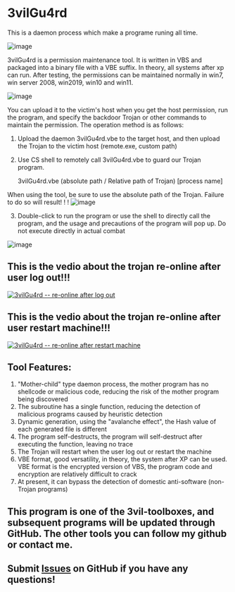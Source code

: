 # 3vilGu4rd
This is a daemon process which make a programe runing all time.

![image](https://github.com/PDWR/3vilGu4rd/blob/main/images/logo.png)

3vilGu4rd is a permission maintenance tool. It is written in VBS and packaged into a binary file with a VBE suffix. In theory, all systems after xp can run. After testing, the permissions can be maintained normally in win7, win server 2008, win2019, win10 and win11.

![image](https://github.com/PDWR/3vilGu4rd/blob/main/images/1.png)


You can upload it to the victim's host when you get the host permission, run the program, and specify the backdoor Trojan or other commands to maintain the permission.
The operation method is as follows:
1. Upload the daemon 3vilGu4rd.vbe to the target host, and then upload the Trojan to the victim host (remote.exe, custom path)
2. Use CS shell to remotely call 3vilGu4rd.vbe to guard our Trojan program.

   3vilGu4rd.vbe (absolute path / Relative path of Trojan) [process name]

When using the tool, be sure to use the absolute path of the Trojan. Failure to do so will result! ! !
![image](https://github.com/PDWR/3vilGu4rd/blob/main/images/2.png)

3. Double-click to run the program or use the shell to directly call the program, and the usage and precautions of the program will pop up. Do not execute directly in actual combat

![image](https://github.com/PDWR/3vilGu4rd/blob/main/images/3.png)

## This is the vedio about the trojan re-online after user log out!!!
[![3vilGu4rd -- re-online after log out](https://i.ytimg.com/vi/BjFGJIWzoQg/sddefault.jpg)](https://www.youtube.com/watch?v=BjFGJIWzoQg)


## This is the vedio about the trojan re-online after user restart machine!!!
[![3vilGu4rd -- re-online after restart machine](https://i.ytimg.com/vi/3sJ7Tt6wLhs/sddefault.jpg)](https://www.youtube.com/watch?v=3sJ7Tt6wLhs)


## Tool Features:
1. "Mother-child" type daemon process, the mother program has no shellcode or malicious code, reducing the risk of the mother program being discovered
2. The subroutine has a single function, reducing the detection of malicious programs caused by heuristic detection
3. Dynamic generation, using the "avalanche effect", the Hash value of each generated file is different
4. The program self-destructs, the program will self-destruct after executing the function, leaving no trace
5. The Trojan will restart when the user log out or restart the machine 
6. VBE format, good versatility, in theory, the system after XP can be used. VBE format is the encrypted version of VBS, the program code and encryption are relatively difficult to crack
7. At present, it can bypass the detection of domestic anti-software (non-Trojan programs)

## This program is one of the 3vil-toolboxes, and subsequent programs will be updated through GitHub. The other tools you can follow my github or contact me.
## Submit [Issues](https://github.com/PDWR/3vilGu4rd/issues) on GitHub if you have any questions!
